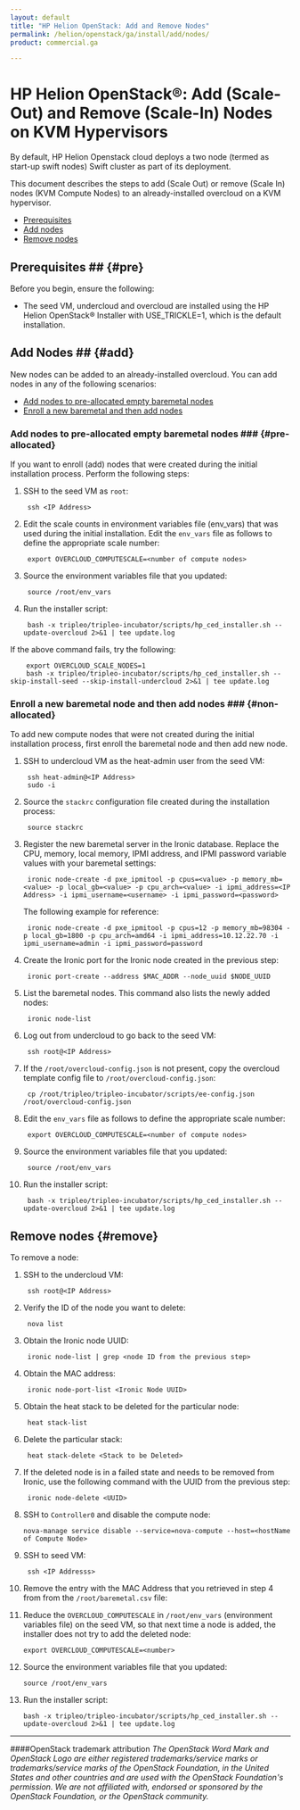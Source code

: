 ```yaml
---
layout: default
title: "HP Helion OpenStack: Add and Remove Nodes"
permalink: /helion/openstack/ga/install/add/nodes/
product: commercial.ga

---
```

<!--PUBLISHED-->


<script>

function PageRefresh {
onLoad="window.refresh"
}

PageRefresh();

</script>

<!--
<p style="font-size: small;"> <a href="/helion/openstack/install-beta/prereqs/">&#9664; PREV</a> | <a href="/helion/openstack/install-beta-overview/">&#9650; UP</a> | <a href="/helion/openstack/install-beta/vsa/">NEXT &#9654;</a> </p>
-->

# HP Helion OpenStack&reg;: Add (Scale-Out) and Remove (Scale-In) Nodes on KVM Hypervisors

<!---This document describes the steps to add and remove nodes (scale in or scale out the VSA and Compute nodes) on an already installed overcloud-->
By default, HP Helion Openstack cloud deploys a two node (termed as start-up swift nodes) Swift cluster as part of its deployment.

This document describes the steps to add (Scale Out) or remove (Scale In) nodes (KVM Compute Nodes) to an already-installed overcloud on a KVM hypervisor. 

- [Prerequisites](#pre)
- [Add nodes](#add)
- [Remove nodes](#remove)

## Prerequisites ## {#pre}

Before you begin, ensure the following:

- The seed VM, undercloud and overcloud are installed using the HP Helion OpenStack&#174; Installer with USE_TRICKLE=1, which is the default installation.

## Add Nodes ## {#add}

New nodes can be added to an already-installed overcloud. You can add nodes in any of the following scenarios:

- [Add nodes to pre-allocated empty baremetal nodes](#pre-allocated)
- [Enroll a new baremetal and then add nodes](#non-allocated)

### Add nodes to pre-allocated empty baremetal nodes ### {#pre-allocated}

If you want to enroll (add) nodes that were created during the initial installation process. Perform the following steps:


1. SSH to the seed VM as `root`:

 		ssh <IP Address>

2. Edit the scale counts in environment variables file (env_vars) that was used during the initial installation. Edit the `env_vars` file as follows to define the appropriate scale number:

		export OVERCLOUD_COMPUTESCALE=<number of compute nodes>

3. Source the environment variables file that you updated:  

		source /root/env_vars

4. Run the installer script:

		bash -x tripleo/tripleo-incubator/scripts/hp_ced_installer.sh --update-overcloud 2>&1 | tee update.log

If the above command fails, try the following:

		export OVERCLOUD_SCALE_NODES=1
		bash -x tripleo/tripleo-incubator/scripts/hp_ced_installer.sh --skip-install-seed --skip-install-undercloud 2>&1 | tee update.log

### Enroll a new baremetal node and then add nodes ### {#non-allocated}

To add new compute nodes that were not created during the initial installation process, first enroll the baremetal node and then add new node.

1. SSH to undercloud VM as the heat-admin user from the seed VM:

		ssh heat-admin@<IP Address>
		sudo -i

2. Source the `stackrc` configuration file created during the installation process:

		source stackrc

2. Register the new baremetal server in the Ironic database. Replace the CPU, memory, local memory, IPMI address, and IPMI password variable values with your baremetal settings: 

		ironic node-create -d pxe_ipmitool -p cpus=<value> -p memory_mb=<value> -p local_gb=<value> -p cpu_arch=<value> -i ipmi_address=<IP Address> -i ipmi_username=<username> -i ipmi_password=<password>

	The following example for reference:

		ironic node-create -d pxe_ipmitool -p cpus=12 -p memory_mb=98304 -p local_gb=1800 -p cpu_arch=amd64 -i ipmi_address=10.12.22.70 -i ipmi_username=admin -i ipmi_password=password

3. Create the Ironic port for the Ironic node created in the previous step:

		ironic port-create --address $MAC_ADDR --node_uuid $NODE_UUID

4. List the baremetal nodes. This command also lists the newly added nodes:

		ironic node-list

5. Log out from undercloud to go back to the seed VM:

		ssh root@<IP Address>

6. If the `/root/overcloud-config.json` is not present, copy the overcloud template config file to `/root/overcloud-config.json`:
 
		cp /root/tripleo/tripleo-incubator/scripts/ee-config.json /root/overcloud-config.json

7. Edit the `env_vars` file as follows to define the appropriate scale number:

		export OVERCLOUD_COMPUTESCALE=<number of compute nodes>

4. Source the environment variables file that  you updated:  

		source /root/env_vars

4. Run the installer script:

		bash -x tripleo/tripleo-incubator/scripts/hp_ced_installer.sh --update-overcloud 2>&1 | tee update.log


## Remove nodes {#remove}

To remove a node:

1. SSH to the undercloud VM:

		ssh root@<IP Address>

2. Verify the ID of the node you want to delete:

		nova list

3. Obtain the Ironic node UUID:

		ironic node-list | grep <node ID from the previous step>

4. Obtain the MAC address:

		ironic node-port-list <Ironic Node UUID>

5. Obtain the heat stack to be deleted for the particular node:
 
		heat stack-list

6. Delete the particular stack:

		heat stack-delete <Stack to be Deleted>

7. If the deleted node is in a failed state and needs to be removed from Ironic, use the following command with the UUID from the previous step:

		ironic node-delete <UUID>

8. 	SSH to `Controller0` and disable the compute node:

		nova-manage service disable --service=nova-compute --host=<hostName of Compute Node>

9. SSH to seed VM:

		ssh <IP Addresss>

10. Remove the entry with the MAC Address that you retrieved in step 4 from from the `/root/baremetal.csv` file:

10. Reduce the `OVERCLOUD_COMPUTESCALE` in `/root/env_vars` (environment variables file) on the seed VM, so that next time a node is added, the installer does not try to add the deleted node:

		export OVERCLOUD_COMPUTESCALE=<number>

11. Source the environment variables file that  you updated:  

		source /root/env_vars

12. Run the installer script:

		bash -x tripleo/tripleo-incubator/scripts/hp_ced_installer.sh --update-overcloud 2>&1 | tee update.log


----
####OpenStack trademark attribution
*The OpenStack Word Mark and OpenStack Logo are either registered trademarks/service marks or trademarks/service marks of the OpenStack Foundation, in the United States and other countries and are used with the OpenStack Foundation's permission. We are not affiliated with, endorsed or sponsored by the OpenStack Foundation, or the OpenStack community.*

     
